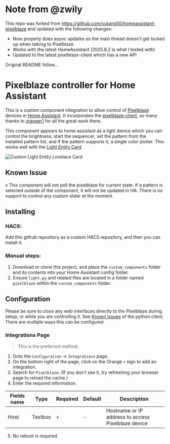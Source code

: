 # Note from @zwily

This repo was forked from https://github.com/vutang50/homeassistant-pixelblaze and updated with the following changes:

- Now properly does async updates so the main thread doesn't get locked up when talking to Pixelblaze
- Works with the latest HomeAssistant (2025.8.2 is what I tested with)
- Updated to the latest pixelblaze-client which has a new API

Original README follow...

# Pixelblaze controller for Home Assistant

This is a custom component integration to allow control of [Pixelblaze](https://electromage.com/) devices in [Home Assistant](https://www.home-assistant.io/). It incorporates the [pixelblaze-client](https://github.com/zranger1/pixelblaze-client), so many thanks to [zranger1](https://github.com/zranger1) for all the great work there.

This component appears to home assistant as a light device which you can control the brightness, start the sequencer, set the pattern from the installed pattern list, and if the pattern supports it, a single color picker. This works well with the [Light Entity Card](https://github.com/ljmerza/light-entity-card)

![Custom Light Entity Lovelace Card](https://github.com/vutang50/homeassistant-pixelblaze/blob/main/img/fullcard.png?raw=true)

## Known Issue

s
This component will not poll the pixelblaze for current state. If a pattern is selected outside of the component, it will not be updated in HA. There is no support to control any custom slider at the moment.

## Installing

### HACS:

Add this github repository as a custom HACS repository, and then you can install it.

### Manual steps:

1. Download or clone this project, and place the `custom_components` folder and its contents into your Home Assistant config folder.
2. Ensure `light.py` and related files are located in a folder named `pixelblaze` within the `custom_components` folder.

## Configuration

Please be sure to close any web interfaces directly to the Pixelblaze during setup, or while you are controlling it. See [Known Issues](https://github.com/zranger1/pixelblaze-client#known-issues) of the python client. There are multiple ways this can be configured

### Integrations Page

> This is the preferred method.

1. Goto the `Configuration` -> `Integrations` page.
2. On the bottom right of the page, click on the Orange `+` sign to add an integration.
3. Search for `Pixelblaze`. (If you don't see it, try refreshing your browser page to reload the cache.)
4. Enter the required information.

| Fields name | Type    | Required | Default | Description                                        |
| ----------- | ------- | -------- | ------- | -------------------------------------------------- |
| Host        | Textbox | +        | -       | Hostname or IP address to access Pixelblaze device |

5. No reboot is required.

